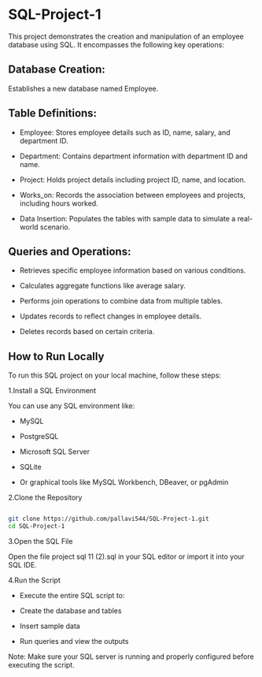 # SQL-Project-1
This project demonstrates the creation and manipulation of an employee database using SQL. It encompasses the following key operations:

## Database Creation:

Establishes a new database named Employee.

## Table Definitions:

* Employee: Stores employee details such as ID, name, salary, and department ID.

* Department: Contains department information with department ID and name.

* Project: Holds project details including project ID, name, and location.

* Works_on: Records the association between employees and projects, including hours worked.

* Data Insertion: Populates the tables with sample data to simulate a real-world scenario.

## Queries and Operations:

* Retrieves specific employee information based on various conditions.

* Calculates aggregate functions like average salary.

* Performs join operations to combine data from multiple tables.

* Updates records to reflect changes in employee details.

* Deletes records based on certain criteria.

## How to Run Locally
To run this SQL project on your local machine, follow these steps:

1.Install a SQL Environment

You can use any SQL environment like:

* MySQL

* PostgreSQL

* Microsoft SQL Server

* SQLite

* Or graphical tools like MySQL Workbench, DBeaver, or pgAdmin

2.Clone the Repository
   
```bash

git clone https://github.com/pallavi544/SQL-Project-1.git
cd SQL-Project-1

```

3.Open the SQL File
   
Open the file project sql 11 (2).sql in your SQL editor or import it into your SQL IDE.

4.Run the Script

* Execute the entire SQL script to:

* Create the database and tables

* Insert sample data

* Run queries and view the outputs

Note: Make sure your SQL server is running and properly configured before executing the script.

